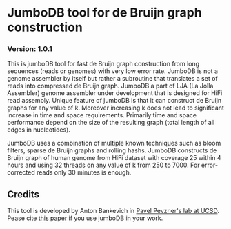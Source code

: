 JumboDB tool for de Bruijn graph construction
==============

### Version: 1.0.1

This is jumboDB tool for fast de Bruijn graph construction from long sequences (reads or genomes) with very low error rate.
JumboDB is not a genome assembler by itself but rather a subroutine that translates a set of reads into compressed de Bruijn graph.
JumboDB a part of LJA (La Jolla Assembler) genome assembler under development that is designed for HiFi read assembly.
Unique feature of jumboDB is that it can construct de Bruijn graphs for any value of k.
Moreover increasing k does not lead to significant increase in time and space requirements.
Primarily time and space performance depend on the size of the resulting graph (total length of all edges in nucleotides).

JumboDB uses a combination of multiple known techniques such as bloom filters, sparse de Bruijn graphs and rolling hashs.
JumboDB constructs de Bruijn graph of human genome from HiFi dataset with coverage 25 within 4 hours and using 32 threads on any value of k from 250 to 7000.
For error-corrected reads only 30 minutes is enough.

Credits
-------

This tool is developed by Anton Bankevich in [Pavel Pevzner's lab at UCSD](http://cseweb.ucsd.edu/~ppevzner/).
Pease cite [this paper](https://www.biorxiv.org/content/10.1101/2020.12.10.420448v1) if you use jumboDB in your work.

